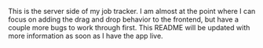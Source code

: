 This is the server side of my job tracker. I am almost at the point where I can focus on adding the drag and drop behavior to the frontend, but have a couple more bugs to work through first. This README will be updated with more information as soon as I have the app live.